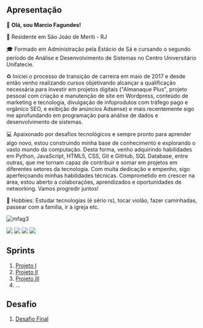 ## Apresentação

👋 **Olá, sou Marcio Fagundes!** 

📌 Residente em São João de Meriti - RJ

🎓 Formado em Administração pela Estácio de Sá e cursando o segundo período de Análise e Desenvolvimento de Sistemas no Centro Universitário Unifatecie.

♻ Iniciei o processo de transição de carreira em maio de 2017 e desde então venho realizando cursos objetivando alcançar a qualificação necessária para investir em projetos digitais ("Almanaque Plus", projeto pessoal com criação e manutenção de site em Wordpress, conteúdo de marketing e tecnologia, divulgação de infoprodutos com tráfego pago e orgânico SEO, e exibição de anúncios Adsense) e mais recentemente sigo me aprofundando em programação para análise de dados e desenvolvimento de sistemas.

💻 Apaixonado por desafios tecnológicos e sempre pronto para aprender algo novo, estou construindo minha base de conhecimento e explorando o vasto mundo da computação. Desta forma, venho adquirindo habilidades em Python, JavaScript, HTML5, CSS, Git e GitHub, SQL Database, entre outras, que me tornam capaz de contribuir e somar em projetos em diferentes setores da tecnologia. Com muita dedicação e empenho, sigo aperfeiçoando minhas habilidades técnicas. Comprometido em crescer na área, estou aberto a colaborações, aprendizados e oportunidades de networking. Vamos progredir juntos!

🎈 Hobbies: Estudar tecnologias (é sério rs), tocar violão, fazer caminhadas, passear com a família, ir à igreja etc.

![mfag3](https://github.com/marciofag/ciencia-de-dados-compass-uol/assets/145873508/0840ad85-c735-480b-8143-c9f91e0374ca)
<div> 
  <a href="https://www.linkedin.com/in/marciofag" target="_blank"><img src="https://img.shields.io/badge/-LinkedIn-%230077B5?style=for-the-badge&logo=linkedin&logoColor=white" target="_blank"></a> 
  <a href="https://instagram.com/marciofag" target="_blank"><img src="https://img.shields.io/badge/-Instagram-%23E4405F?style=for-the-badge&logo=instagram&logoColor=white" target="_blank"></a>
  <a href="https://facebook.com/marciofag" target="_blank"><img src="https://img.shields.io/badge/Facebook-1877F2?style=for-the-badge&logo=facebook&logoColor=white" target="_blank"></a>
  <a href = "mailto:mfag.rj@gmail.com"><img src="https://img.shields.io/badge/-Gmail-%23333?style=for-the-badge&logo=gmail&logoColor=white" target="_blank"></a>
</div>

## Sprints 

1. [Projeto I](Sprint%201/README.md)
2. [Projeto II](Sprint%202/README.md)
3. [Projeto III](Sprint%203/README.md)
4. ...

## Desafio

1. [Desafio Final](Desafio/README.md)

